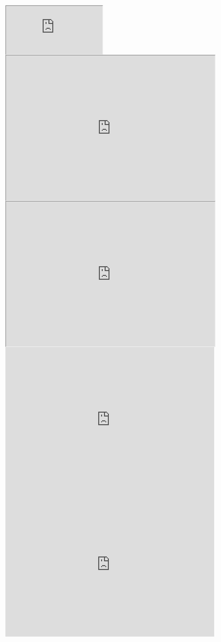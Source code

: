 <iframe src="https://public.tableau.com/views/GTSRB_Result_Viz/GTSRB?:embed=yes&:display_count=yes"></iframe>
<iframe src="https://public.tableau.com/views/GTSRB_Result_Viz/GTSRB?:embed=yes&:display_count=yes" width = '650' height = '450'></iframe>
<iframe src="https://public.tableau.com/views/GTSRB_Result_Viz/GTSRB?:embed=yes&:display_count=yes&:showVizHome=no" width = '650' height = '450'></iframe>
<iframe seamless frameborder="0" src="https://public.tableau.com/views/GTSRB_Result_Viz/GTSRB?:embed=yes&:display_count=yes&:showVizHome=no" width = '650' height = '450'></iframe> 
<iframe seamless frameborder="0" src="https://public.tableau.com/views/GTSRB_Result_Viz/GTSRB?:embed=yes&:display_count=yes&:showVizHome=no" width = '650' height = '450' scrolling='yes' ></iframe>    
